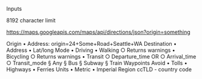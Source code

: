 Inputs

8192 character limit

https://maps.googleapis.com/maps/api/directions/json?origin=something

Origin
	• Address: origin=24+Some+Road+Seattle+WA
Destination
	• Address
	• Lat/long
Mode
	• Driving
	• Walking
		○ Returns warnings
	• Bicycling
		○ Returns warnings
	• Transit
		○ Departure_time OR
		○ Arrival_time
		○ Transit_mode
			§ Any
			§ Bus
			§ Subway
			§ Train
Waypoints
Avoid
	• Tolls
	• Highways
	• Ferries
Units
	• Metric
	• Imperial
Region
ccTLD - country code
